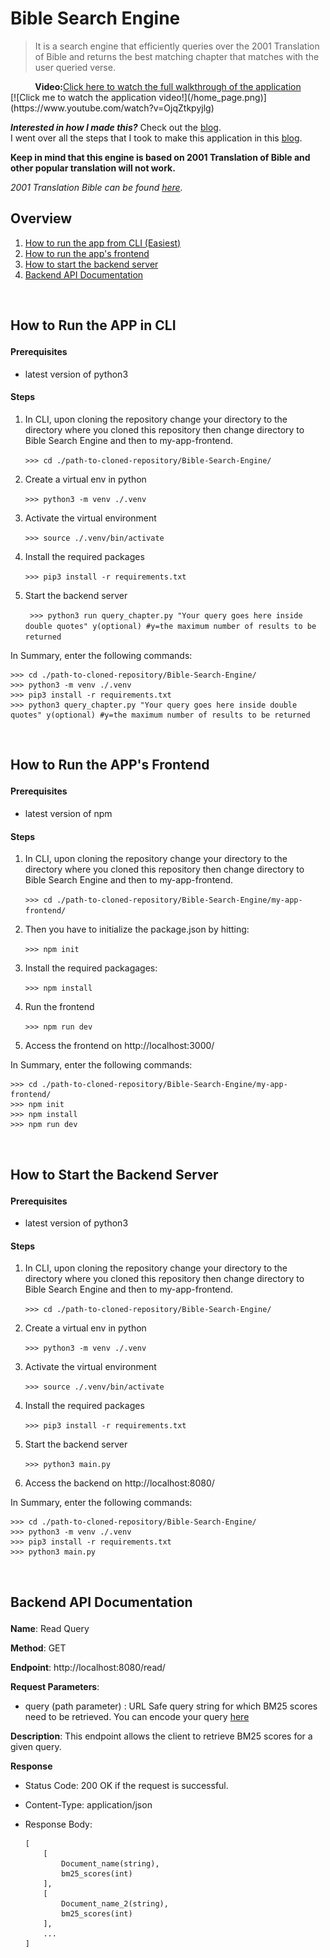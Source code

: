# Bible Search Engine

> It is a search engine that efficiently queries over the 2001 Translation of Bible and returns the best matching chapter that matches with the user queried verse.  
  
<div align="center"><strong>Video:</strong><a href="https://www.youtube.com/watch?v=OjqZtkpyjlg">Click here to watch the full walkthrough of the application</a></div>
[![Click me to watch the application video!](/home_page.png)](https://www.youtube.com/watch?v=OjqZtkpyjlg)
  
  
_**Interested in how I made this?**_ Check out the [blog](https://medium.com/@georgesamuel764/how-to-create-a-simple-and-efficient-search-engine-in-python-bd1196ac4c1c).  
I went over all the steps that I took to make this application in this [blog](https://medium.com/@georgesamuel764/how-to-create-a-simple-and-efficient-search-engine-in-python-bd1196ac4c1c).

**Keep in mind that this engine is based on 2001 Translation of Bible and other popular translation will not work.**

_2001 Translation Bible can be found [here](https://2001translation.org/)._  

## Overview
1. <a href="#how-to-CLI">How to run the app from CLI (Easiest)
2. <a href="#how-to-frontend">How to run the app's frontend</a> 
3. <a href="#how-to-backend">How to start the backend server</a>
4. <a href="#how-to-backend-api">Backend API Documentation</a>

<br/>

## <p id="how-to-CLI">How to Run the APP in CLI</p>

#### Prerequisites
* latest version of python3

#### Steps
1. In CLI, upon cloning the repository change your directory to the directory where you cloned this repository then change directory to Bible Search Engine and then to my-app-frontend.

    ``` >>> cd ./path-to-cloned-repository/Bible-Search-Engine/ ```

2. Create a virtual env in python

    ``` >>> python3 -m venv ./.venv ```

3. Activate the virtual environment

    ``` >>> source ./.venv/bin/activate ```

5. Install the required packages

    ``` >>> pip3 install -r requirements.txt ```
   
7. Start the backend server

    ``` >>> python3 run query_chapter.py "Your query goes here inside double quotes" y(optional) #y=the maximum number of results to be returned```

In Summary, enter the following commands:

```
>>> cd ./path-to-cloned-repository/Bible-Search-Engine/
>>> python3 -m venv ./.venv
>>> pip3 install -r requirements.txt
>>> python3 query_chapter.py "Your query goes here inside double quotes" y(optional) #y=the maximum number of results to be returned
```

<br/>

## <p id="how-to-frontend">How to Run the APP's Frontend</p>

#### Prerequisites
* latest version of npm

#### Steps

1. In CLI, upon cloning the repository change your directory to the directory where you cloned this repository then change directory to Bible Search Engine and then to my-app-frontend.

    ``` >>> cd ./path-to-cloned-repository/Bible-Search-Engine/my-app-frontend/ ```

2. Then you have to initialize the package.json by hitting:

    ``` >>> npm init ```

3. Install the required packagages:

    ``` >>> npm install ```

4. Run the frontend

    ``` >>> npm run dev ```

5. Access the frontend on http://localhost:3000/

In Summary, enter the following commands:

```
>>> cd ./path-to-cloned-repository/Bible-Search-Engine/my-app-frontend/
>>> npm init
>>> npm install
>>> npm run dev
```

<br/>

## <p id="how-to-backend">How to Start the Backend Server</p>

#### Prerequisites
* latest version of python3

#### Steps
1. In CLI, upon cloning the repository change your directory to the directory where you cloned this repository then change directory to Bible Search Engine and then to my-app-frontend.

    ``` >>> cd ./path-to-cloned-repository/Bible-Search-Engine/ ```

2. Create a virtual env in python

    ``` >>> python3 -m venv ./.venv ```

3. Activate the virtual environment

    ``` >>> source ./.venv/bin/activate ```

5. Install the required packages

    ``` >>> pip3 install -r requirements.txt ```

6. Start the backend server

    ``` >>> python3 main.py ```
   
8. Access the backend on http://localhost:8080/

In Summary, enter the following commands:

```
>>> cd ./path-to-cloned-repository/Bible-Search-Engine/
>>> python3 -m venv ./.venv
>>> pip3 install -r requirements.txt
>>> python3 main.py
```
        
<br/>

## <p id="how-to-backend-api">Backend API Documentation</p>

**Name**: Read Query <br/>  
  
**Method**: GET  
  
**Endpoint**: http://localhost:8080/read/<query>  
  
**Request Parameters**:  
* query (path parameter) : URL Safe query string for which BM25 scores need to be retrieved. You can encode your query [here](https://www.urlencoder.org/)  
  
**Description**: This endpoint allows the client to retrieve BM25 scores for a given query.  
  
**Response**  
* Status Code: 200 OK if the request is successful.  
* Content-Type: application/json  
* Response Body:  
   
    ```
    [
        [
            Document_name(string),
            bm25_scores(int)
        ],
        [
            Document_name_2(string),
            bm25_scores(int)
        ],
        ...
    ]
    ```
